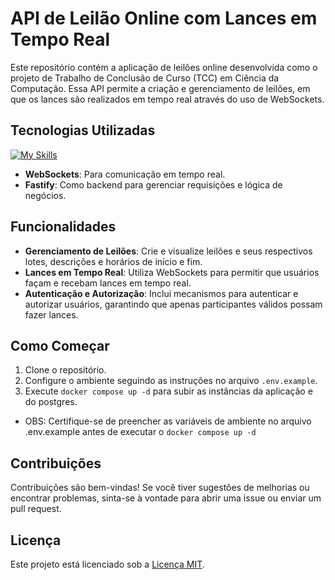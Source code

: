 # API de Leilão Online com Lances em Tempo Real

Este repositório contém a aplicação de leilões online desenvolvida como o projeto de Trabalho de Conclusão de Curso (TCC) em Ciência da Computação. Essa API permite a criação e gerenciamento de leilões, em que os lances são realizados em tempo real através do uso de WebSockets.

## Tecnologias Utilizadas

[![My Skills](https://skillicons.dev/icons?i=nodejs,ts,prisma,docker,postgres)](https://skillicons.dev)

- **WebSockets**: Para comunicação em tempo real.
- **Fastify**: Como backend para gerenciar requisições e lógica de negócios.

## Funcionalidades

- **Gerenciamento de Leilões**: Crie e visualize leilões e seus respectivos lotes, descrições e horários de início e fim.
- **Lances em Tempo Real**: Utiliza WebSockets para permitir que usuários façam e recebam lances em tempo real.
- **Autenticação e Autorização**: Inclui mecanismos para autenticar e autorizar usuários, garantindo que apenas participantes válidos possam fazer lances.

## Como Começar

1. Clone o repositório.
2. Configure o ambiente seguindo as instruções no arquivo `.env.example`.
3. Execute `docker compose up -d` para subir as instâncias da aplicação e do postgres.

- OBS: Certifique-se de preencher as variáveis de ambiente no arquivo .env.example antes de executar o `docker compose up -d`

## Contribuições

Contribuições são bem-vindas! Se você tiver sugestões de melhorias ou encontrar problemas, sinta-se à vontade para abrir uma issue ou enviar um pull request.

## Licença

Este projeto está licenciado sob a [Licença MIT](LICENSE).

